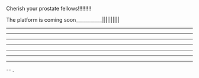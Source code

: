 Cherish your prostate fellows!!!!!!!!!


The platform is coming soon___________||||||||||

---------------------------
---------------------
-----------------
--------------
-----------
--------
----
--
.